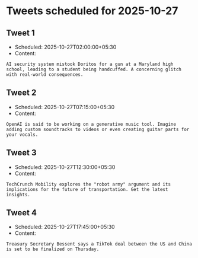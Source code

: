 # Tweets scheduled for 2025-10-27

## Tweet 1

- Scheduled: 2025-10-27T02:00:00+05:30
- Content:

```text
AI security system mistook Doritos for a gun at a Maryland high school, leading to a student being handcuffed. A concerning glitch with real-world consequences.
```

## Tweet 2

- Scheduled: 2025-10-27T07:15:00+05:30
- Content:

```text
OpenAI is said to be working on a generative music tool. Imagine adding custom soundtracks to videos or even creating guitar parts for your vocals.
```

## Tweet 3

- Scheduled: 2025-10-27T12:30:00+05:30
- Content:

```text
TechCrunch Mobility explores the "robot army" argument and its implications for the future of transportation. Get the latest insights.
```

## Tweet 4

- Scheduled: 2025-10-27T17:45:00+05:30
- Content:

```text
Treasury Secretary Bessent says a TikTok deal between the US and China is set to be finalized on Thursday.
```
